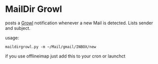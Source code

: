 MailDir Growl
=============

posts a [Growl](http://growl.info) notification whenever a new Mail is detected.
Lists sender and subject.

usage:

    maildirgrowl.py -m ~/Mail/gmail/INBOX/new

if you use offlineimap just add this to your cron or launchct


